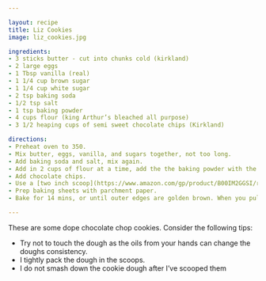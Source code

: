 ```yaml
---

layout: recipe
title: Liz Cookies
image: liz_cookies.jpg

ingredients:
- 3 sticks butter - cut into chunks cold (kirkland)
- 2 large eggs
- 1 Tbsp vanilla (real)
- 1 1/4 cup brown sugar
- 1 1/4 cup white sugar
- 2 tsp baking soda
- 1/2 tsp salt
- 1 tsp baking powder
- 4 cups flour (king Arthur’s bleached all purpose) 
- 3 1/2 heaping cups of semi sweet chocolate chips (Kirkland)

directions: 
- Preheat oven to 350. 
- Mix butter, eggs, vanilla, and sugars together, not too long. 
- Add baking soda and salt, mix again. 
- Add in 2 cups of flour at a time, add the the baking powder with the first two cups of flour, mix and add the next two cups of flour, don’t overmix. 
- Add chocolate chips. 
- Use a [two inch scoop](https://www.amazon.com/gp/product/B00IM2GGSI/ref=ppx_yo_dt_b_asin_title_o00_s00?ie=UTF8&psc=1), sprinkle each scoop with just a tad kosher salt
- Prep baking sheets with parchment paper. 
- Bake for 14 mins, or until outer edges are golden brown. When you pull the baking sheet out, set pans on cooling racks.

---
```

These are some dope chocolate chop cookies. Consider the following tips: 

- Try not to touch the dough as the oils from your hands can change the doughs consistency.
- I tightly pack the dough in the scoops.
- I do not smash down the cookie dough after I’ve scooped them